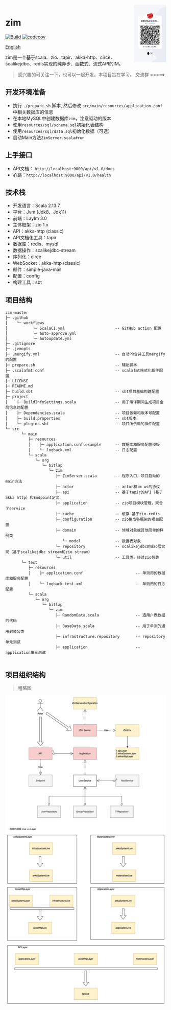 <img align="right" width="20%" height="10%" src="./qq_group.JPG" alt="https://dreamylost.cn">

# zim
[![Build](https://github.com/bitlap/zim/actions/workflows/ScalaCI.yml/badge.svg?branch=master)](https://github.com/bitlap/zim/actions/workflows/ScalaCI.yml)
[![codecov](https://codecov.io/gh/bitlap/zim/branch/master/graph/badge.svg?token=V95ZMWUUCE)](https://codecov.io/gh/bitlap/zim)

[English](./README_EN.md)

zim是一个基于scala、zio、tapir、akka-http、circe、scalikejdbc、redis实现的纯异步、函数式、流式API的IM。

> 感兴趣的可关注一下，也可以一起开发。本项目旨在学习。  交流群 =====>

## 开发环境准备

* 执行 `./prepare.sh` 脚本, 然后修改 `src/main/resources/application.conf` 中相关数据库的信息
* 在本地MySQL中创建数据库`zim`，注意驱动的版本
* 使用`resources/sql/schema.sql`初始化表结构
* 使用`resources/sql/data.sql`初始化数据（可选）
* 启动Main方法`ZimServer.scala#run`

## 上手接口

- API文档： `http://localhost:9000/api/v1.0/docs`
- 心跳：`http://localhost:9000/api/v1.0/health`

## 技术栈

- 开发语言：Scala 2.13.7
- 平台：Jvm (Jdk8、Jdk11)
- 前端：LayIm 3.0
- 主体框架：zio 1.x
- API：akka-http (classic)
- API文档化工具：tapir
- 数据库：redis、mysql
- 数据操作：scalikejdbc-stream
- 序列化：circe
- WebSocket：akka-http (classic)
- 邮件：simple-java-mail
- 配置：config
- 构建工具：sbt

## 项目结构

```
zim-master
├─ .github
│    └─ workflows   
│           └─ ScalaCI.yml                      -- GitHub action 配置
│           └─ auto-approve.yml
│           └─ autoupdate.yml             
├─ .gitignore
├─ .jvmopts
├─ .mergify.yml                                 -- 自动PR合并工具mergify的配置
├─ prepare.sh                                   -- 辅助脚本
├─ .scalafmt.conf                               -- scalafmt格式化插件配置
├─ LICENSE
├─ README.md
├─ build.sbt                                    -- sbt项目基础构建配置
├─ project
│    ├─ BuildInfoSettings.scala                 -- 用于编译期间生成项目全局信息的配置
│    ├─ Dependencies.scala                      -- 项目依赖和版本号配置
│    ├─ build.properties                        -- sbt版本
│    └─ plugins.sbt                             -- 项目所依赖的插件配置
└─ src
       └─ main
          ├─ resources
          │    ├─ application.conf.example      -- 数据库和服务配置模板
          │    └─ logback.xml                   -- 日志配置
          └─ scala
             └─ org
                └─ bitlap
                   └─ zim
                      ├─ ZimServer.scala        -- 程序入口，项目启动的main方法
                      ├─ actor                  -- actor和im ws的协议
                      ├─ api                    -- 基于tapir的API（基于akka http）和Endpoint定义
                      ├─ application            -- zio项目模块管理，聚合了service
                      ├─ cache                  -- 缓存 基于zio-redis
                      ├─ configuration          -- zio集成各框架的项目配置
                      ├─ domain                 -- 领域对象或其他简单的样例类
                         └─ model               -- 数据表对象
                      └─ repository             -- scalikejdbc的dao层实现（基于scalikejdbc stream和zio stream）
                      └─ util                   -- 工具类，经过zio包装
       └─ test
          ├─ resources
          │    ├─ application.conf                       -- 单测用的数据库和服务配置
          │    └─ logback-test.xml                       -- 单测用的日志配置
          └─ scala
             └─ org
                └─ bitlap
                   └─ zim
                      ├─ RandomData.scala                -- 造用户表数据的代码
                      ├─ BaseData.scala                  -- 用于单测的通用封装父类
                      ├─ infrastructure.repository       -- repository单元测试
                      ├─ application                     -- application单元测试
                                          
```

## 项目组织结构

> 粗略图

![](./zim.jpeg)